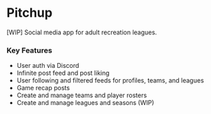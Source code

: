 # Pitchup

[WIP] Social media app for adult recreation leagues.

### Key Features

- User auth via Discord
- Infinite post feed and post liking
- User following and filtered feeds for profiles, teams, and leagues
- Game recap posts
- Create and manage teams and player rosters
- Create and manage leagues and seasons (WIP)
